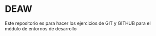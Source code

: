 # DEAW

Este repositorio es para hacer los ejercicios de GIT y GITHUB para el módulo de entornos de desarrollo